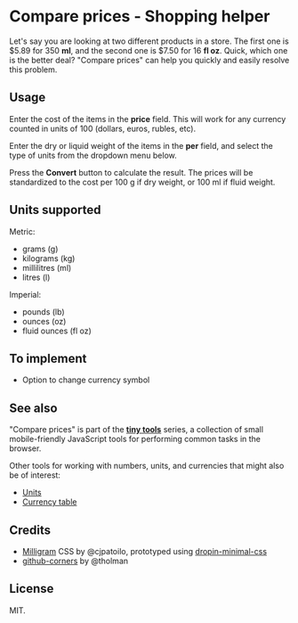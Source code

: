 # Compare prices - Shopping helper

Let's say you are looking at two different products in a store. The first one is $5.89 for 350 __ml__, and the second one is $7.50 for 16 __fl oz__. Quick, which one is the better deal? "Compare prices" can help you quickly and easily resolve this problem.

## Usage

Enter the cost of the items in the __price__ field. This will work for any currency counted in units of 100 (dollars, euros, rubles, etc).

Enter the dry or liquid weight of the items in the __per__ field, and select the type of units from the dropdown menu below.

Press the __Convert__ button to calculate the result. The prices will be standardized to the cost per 100 g if dry weight, or 100 ml if fluid weight.

## Units supported

Metric:

* grams (g)
* kilograms (kg)
* millilitres (ml)
* litres (l)

Imperial:

* pounds (lb)
* ounces (oz)
* fluid ounces (fl oz)

## To implement

* Option to change currency symbol

## See also

"Compare prices" is part of the [**tiny tools**](https://dohliam.github.io/tiny_tools/) series, a collection of small mobile-friendly JavaScript tools for performing common tasks in the browser.

Other tools for working with numbers, units, and currencies that might also be of interest:

* [Units](https://github.com/dohliam/units)
* [Currency table](https://github.com/dohliam/currency-table)

## Credits

* [Milligram](https://github.com/milligram/milligram) CSS by @cjpatoilo, prototyped using [dropin-minimal-css](https://github.com/dohliam/dropin-minimal-css)
* [github-corners](https://github.com/tholman/github-corners) by @tholman

## License

MIT.
